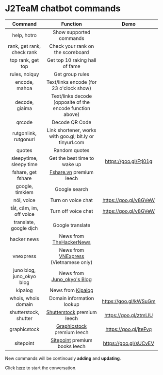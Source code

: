 # J2TeaM chatbot commands

|         **Command**        |                          **Function**                          |        **Demo**       |
|:--------------------------:|:--------------------------------------------------------------:|:---------------------:|
|         help, hotro        |                     Show supported commands                    |                       |
| rank, get rank, check rank |                Check your rank on the scoreboard               |                       |
|      top rank, get top     |                 Get top 10 raking hall of fame                 |                       |
|        rules, noiquy       |                         Get group rules                        |                       |
|        encode, mahoa       |             Text/links encode (for 23 o'clock show)            |                       |
|       decode, giaima       |    Text/links decode (opposite of the encode function above)   |                       |
|           qrcode           |                         Decode QR Code                         |                       |
|    rutgonlink, rutgonurl   |    Link shortener, works with goo.gl; bit.ly or tinyurl.com    |                       |
|           quotes           |                          Random quotes                         |                       |
|   sleepytime, sleepy time  |                  Get the best time to wake up                  | https://goo.gl/Ftj01g |
|     fshare, get fshare     |        [Fshare.vn](https://www.fshare.vn/) premium leech       |                       |
|       google, timkiem      |                          Google search                         |                       |
|         nói, voice         |                       Turn on voice chat                       | https://goo.gl/v8GVeW |
|   tắt, câm, im, off voice  |                       Turn off voice chat                      | https://goo.gl/v8GVeW |
|   translate, google dịch   |                        Google translate                        |                       |
|         hacker news        |      News from [TheHackerNews](http://thehackernews.com/)      |                       |
|          vnexpress         | News from [VNExpress](http://vnexpress.net/) (Vietnamese only) |                       |
|  juno blog, juno_okyo blog |  News from [Juno_okyo's Blog](https://junookyo.blogspot.com/)  |                       |
|           kipalog          |            News from [Kipalog](https://kipalog.com/)           |                       |
|     whois, whois domain    |                    Domain information lookup                   | https://goo.gl/kWSuGm |
|    shutterstock, shutter   |   [Shutterstock](https://www.shutterstock.com/) premium leech  | https://goo.gl/ztmLlU |
|        graphicstock        |     [Graphicstock](http://graphicstock.com/) premium leech     | https://goo.gl/jteFvq |
|          sitepoint         |     [Sitepoint](http://sitepoint.com/) premium books leech     | https://goo.gl/sUCvEV |

New commands will be continously **adding** and **updating**.

Click [here](https://m.me/J2TeaM.pro) to start the conversation.
